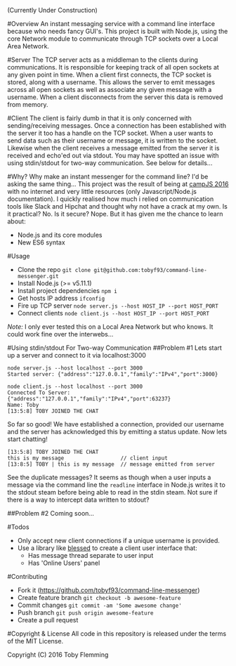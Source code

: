 (Currently Under Construction)

#Overview
An instant messaging service with a command line interface because who needs fancy GUI's.  This project is built with Node.js, using the core Network module to communicate through TCP sockets over a Local Area Network.

#Server
The TCP server acts as a middleman to the clients during communications.  It is responsible for keeping track of all open sockets at any given point in time.  When a client first connects, the TCP socket is stored, along with a username.  This allows the server to emit messages across all open sockets as well as associate any given message with a username.  When a client disconnects from the server this data is removed from memory.

#Client
The client is fairly dumb in that it is only concerned with sending/receiving messages.  Once a connection has been established with the server it too has a handle on the TCP socket.  When a user wants to send data such as their username or message, it is written to the socket.  Likewise when the client receives a message emitted from the server it is received and echo'ed out via stdout.  You may have spotted an issue with using stdin/stdout for two-way communication.  See below for details...

#Why?
Why make an instant messenger for the command line?  I'd be asking the same thing...  This project was the result of being at [campJS 2016](http://campjs.com/) with no internet and very little resources (only Javascript/Node.js documentation).  I quickly realised how much i relied on communication tools like Slack and Hipchat and thought why not have a crack at my own.  Is it practical?  No.  Is it secure?  Nope.  But it has given me the chance to learn about:
- Node.js and its core modules
- New ES6 syntax

#Usage
- Clone the repo `git clone git@github.com:tobyf93/command-line-messenger.git`
- Install Node.js (>= v5.11.1)
- Install project dependencies `npm i`
- Get hosts IP address `ifconfig`
- Fire up TCP server `node server.js --host HOST_IP --port HOST_PORT`
- Connect clients `node client.js --host HOST_IP --port HOST_PORT`

*Note:*  I only ever tested this on a Local Area Network but who knows.  It could work fine over the interwebs...

#Using stdin/stdout For Two-way Communication
##Problem \#1
Lets start up a server and connect to it via localhost:3000
```
node server.js --host localhost --port 3000
Started server: {"address":"127.0.0.1","family":"IPv4","port":3000}

node client.js --host localhost --port 3000
Connected To Server: {"address":"127.0.0.1","family":"IPv4","port":63237}
Name: Toby
[13:5:8] TOBY JOINED THE CHAT
```
So far so good!  We have established a connection, provided our username and the server has acknowledged this by emitting a status update.  Now lets start chatting!
```
[13:5:8] TOBY JOINED THE CHAT
this is my message                  // client input
[13:8:5] TOBY | this is my message  // message emitted from server
```
See the duplicate messages?  It seems as though when a user inputs a message via the command line the `readline` interface in Node.js writes it to the stdout steam before being able to read in the stdin steam.  Not sure if there is a way to intercept data written to stdout?

##Problem \#2
Coming soon...

#Todos
- Only accept new client connections if a unique username is provided.
- Use a library like [blessed](https://github.com/chjj/blessed) to create a client user interface that:
  - Has message thread separate to user input
  - Has 'Online Users' panel

#Contributing
- Fork it (https://github.com/tobyf93/command-line-messenger)
- Create feature branch `git checkout -b awesome-feature`
- Commit changes `git commit -am 'Some awesome change'`
- Push branch `git push origin awesome-feature`
- Create a pull request

#Copyright & License
All code in this repository is released under the terms of the MIT License.

Copyright (C) 2016 Toby Flemming
